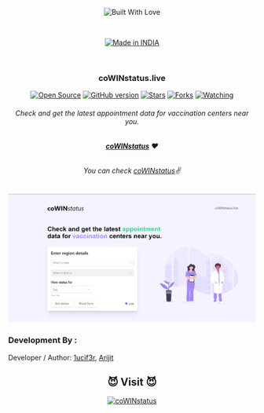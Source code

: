 

<p align=center>
  <img title="Built With Love" src="https://forthebadge.com/images/badges/built-with-love.svg"></p>
  
  <br>
  
  <p align=center>
  <a href="https://www.instagram.com/th3_1ucif3r"><img title="Made in INDIA" src="https://img.shields.io/badge/MADE%20IN-INDIA-SCRIPT?colorA=%23ff8100&colorB=%23017e40&colorC=%23ff0000&style=for-the-badge"></a>
  </p>

  <br>
  
  ### <p align="center"> coWINstatus.live <p align="center">
<p align=center>
  <a href="https://www.instagram.com/th3_1ucif3r"><img title="Open Source" src="https://img.shields.io/badge/Open%20Source-%E2%99%A5-red" ></a>
  <a href="https://www.instagram.com/th3_1ucif3r"><img title="GitHub version" src="https://d25lcipzij17d.cloudfront.net/badge.svg?id=gh&type=6&v=1.0&x2=0" ></a>
  <a href="https://www.instagram.com/th3_1ucif3r"><img title="Stars" src="https://img.shields.io/github/stars/1ucif3r/coWINstatus.live?style=social" ></a>
  <a href="https://github.com/1ucif3r/network/members"><img title="Forks" src="https://img.shields.io/github/forks/1ucif3r/coWINstatus.live?color=red&style=flat-square"></a>
  <a href="https://github.com/1ucif3r"><img title="Watching" src="https://img.shields.io/github/watchers/1ucif3r/coWINstatus.live?label=Watchers&color=blue&style=flat-square"></a>
 
###### <p align="center">Check and get the latest appointment data for vaccination centers near you.
###### <p align="center"> [**coWINstatus**](https://cowinstatus.live/) ❤️
###### <p align="center"> *You can check [coWINstatus](https://github.com/coWIN-Status)✌*

  
  
  
 <p align="center">
  <img src="https://github.com/1ucif3r/coWINstatus.live/blob/main/ss.png" alt="ss"/>
</p>

 ### Development By :

Developer / Author: [1ucif3r](https://github.com/1ucif3r), [Arijit](https://github.com/ArijitMahapatro)

### <h2 align="center">😈 Visit 😈 </h2>
<p align="center">
<a href="https://cowinstatus.live/"><img title="coWINstatus" src="https://img.shields.io/badge/coWINstatus-%23E4405F.svg?&style=for-the-badge&logo=web&logoColor=white"></a>
</p>
